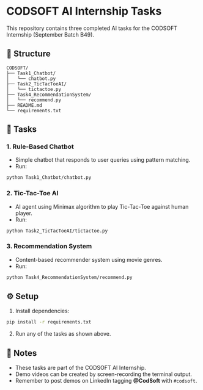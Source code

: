 # CODSOFT AI Internship Tasks

This repository contains three completed AI tasks for the CODSOFT Internship (September Batch B49).

## 📂 Structure
```
CODSOFT/
├── Task1_Chatbot/
│   └── chatbot.py
├── Task2_TicTacToeAI/
│   └── tictactoe.py
├── Task4_RecommendationSystem/
│   └── recommend.py
├── README.md
└── requirements.txt
```

## 🚀 Tasks

### 1. Rule-Based Chatbot
- Simple chatbot that responds to user queries using pattern matching.
- Run:
```bash
python Task1_Chatbot/chatbot.py
```

### 2. Tic-Tac-Toe AI
- AI agent using Minimax algorithm to play Tic-Tac-Toe against human player.
- Run:
```bash
python Task2_TicTacToeAI/tictactoe.py
```

### 3. Recommendation System
- Content-based recommender system using movie genres.
- Run:
```bash
python Task4_RecommendationSystem/recommend.py
```

## ⚙️ Setup
1. Install dependencies:
```bash
pip install -r requirements.txt
```
2. Run any of the tasks as shown above.

## 📌 Notes
- These tasks are part of the CODSOFT AI Internship.
- Demo videos can be created by screen-recording the terminal output.
- Remember to post demos on LinkedIn tagging **@CodSoft** with `#codsoft`.
